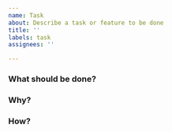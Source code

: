 ```yaml
---
name: Task
about: Describe a task or feature to be done
title: ''
labels: task
assignees: ''

---
```


### What should be done?  
<!-- Describe the task or feature -->

### Why?  
<!-- Explain the reason or benefit -->

### How?  
<!-- Provide steps, links, or info to complete the task -->
